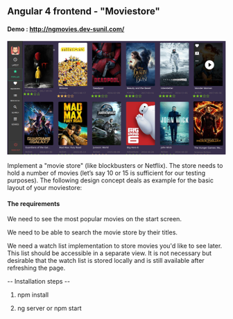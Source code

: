 ## Angular 4 frontend - "Moviestore"

#### Demo : http://ngmovies.dev-sunil.com/

![enter image description here](https://raw.githubusercontent.com/sunilnkashyap/ngmovies/master/src/assets/images/screenshot.png)

Implement a "movie store" (like blockbusters or Netflix). The store needs to hold a number of movies (let’s say 10 or 15 is sufficient for our testing purposes). The following design concept deals as example for the basic layout of your moviestore:

#### The requirements

We need to see the most popular movies on the start screen.

We need to be able to search the movie store by their titles.

We need a watch list implementation to store movies you'd like to see later. This list should be accessible in a separate view. It is not necessary but desirable that the watch list is stored locally and is still available after refreshing the page.

-- Installation steps --

1. npm install

2. ng server or npm start
